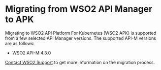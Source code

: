 # Migrating from WSO2 API Manager to APK

Migrating to WSO2 API Platform For Kubernetes (WSO2 APK) is supported from a few selected API Manager versions. The supported API-M versions are as follows:

- WSO2 API-M 4.3.0

[Contact WSO2 Support](https://wso2.com/contact/) to get more information on the migration process.